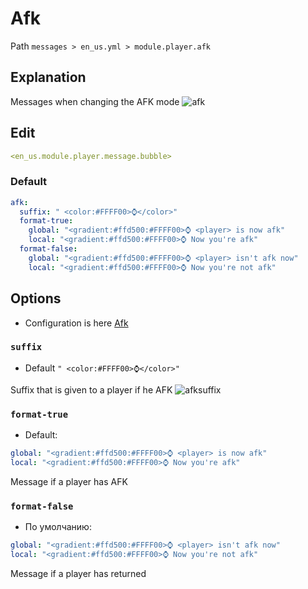 # Afk
Path `messages > en_us.yml > module.player.afk`

## Explanation
Messages when changing the AFK mode
![afk](/afkglobalmessage.png)

## Edit
```yaml
<en_us.module.player.message.bubble>
```

### Default
```yaml
afk:
  suffix: " <color:#FFFF00>⌚</color>"
  format-true:
    global: "<gradient:#ffd500:#FFFF00>⌚ <player> is now afk"
    local: "<gradient:#ffd500:#FFFF00>⌚ Now you're afk"
  format-false:
    global: "<gradient:#ffd500:#FFFF00>⌚ <player> isn't afk now"
    local: "<gradient:#ffd500:#FFFF00>⌚ Now you're not afk"
```

## Options

- Configuration is here [Afk](/en/config/module/player/afk/)

### `suffix`
- Default `" <color:#FFFF00>⌚</color>"`

Suffix that is given to a player if he AFK
![afksuffix](/afksuffix.png)

### `format-true`
- Default:
```yaml
global: "<gradient:#ffd500:#FFFF00>⌚ <player> is now afk"
local: "<gradient:#ffd500:#FFFF00>⌚ Now you're afk"
```

Message if a player has AFK

### `format-false`
- По умолчанию:
```yaml
global: "<gradient:#ffd500:#FFFF00>⌚ <player> isn't afk now"
local: "<gradient:#ffd500:#FFFF00>⌚ Now you're not afk"
```

Message if a player has returned